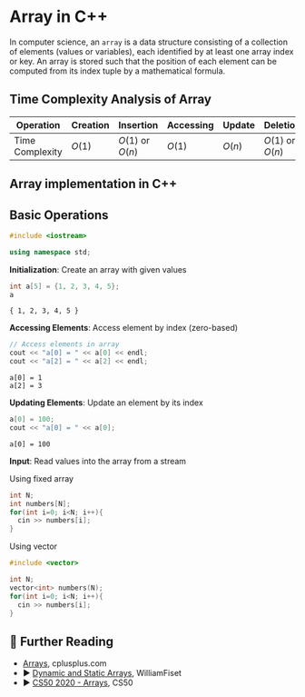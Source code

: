 # Array in C++

In computer science, an `array` is a data structure consisting of a collection of elements (values or variables), each identified by at least one array index or key. An array is stored such that the position of each element can be computed from its index tuple by a mathematical formula.

## Time Complexity Analysis of Array

| Operation       | Creation | Insertion        | Accessing | Update | Deletion         | Searching |
|-----------------|----------|------------------|-----------|--------|------------------|-----------|
| Time Complexity | $O(1)$   | $O(1)$ or $O(n)$ | $O(1)$    | $O(n)$ | $O(1)$ or $O(n)$ | $O(n)$    |

## Array implementation in C++

## Basic Operations


```c++
#include <iostream>

using namespace std;
```

**Initialization**: Create an array with given values


```c++
int a[5] = {1, 2, 3, 4, 5};
a
```




    { 1, 2, 3, 4, 5 }



**Accessing Elements**: Access element by index (zero-based)


```c++
// Access elements in array
cout << "a[0] = " << a[0] << endl;
cout << "a[2] = " << a[2] << endl;
```

    a[0] = 1
    a[2] = 3


**Updating Elements**: Update an element by its index


```c++
a[0] = 100;
cout << "a[0] = " << a[0];
```

    a[0] = 100

**Input**: Read values into the array from a stream

Using fixed array 

```cpp
int N;
int numbers[N];
for(int i=0; i<N; i++){
  cin >> numbers[i];
}
```

Using vector

```cpp
#include <vector>

int N;
vector<int> numbers(N);
for(int i=0; i<N; i++){
  cin >> numbers[i];
}
```

## 🔗 Further Reading

* [Arrays](https://cplusplus.com/doc/tutorial/arrays/), cplusplus.com
* ▶️ [Dynamic and Static Arrays](https://www.youtube.com/watch?v=PEnFFiQe1pM&list=PLDV1Zeh2NRsB6SWUrDFW2RmDotAfPbeHu&index=4&ab_channel=WilliamFiset), WilliamFiset
* ▶️ [CS50 2020 - Arrays](https://youtu.be/tI_tIZFyKBw?t=3834), CS50

